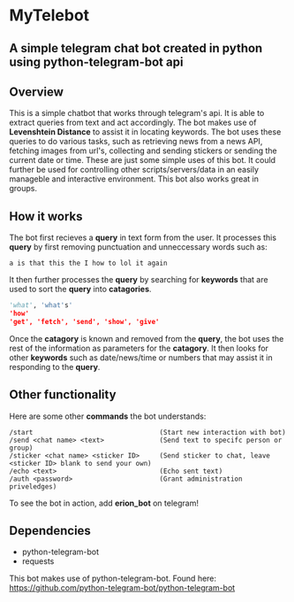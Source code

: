 # MyTelebot
A simple telegram chat bot created in python using python-telegram-bot api
--------------

Overview
--------------
This is a simple chatbot that works through telegram's api. It is able to extract queries from text and act accordingly. The bot makes use of **Levenshtein Distance** to assist it in locating keywords. The bot uses these queries to do various tasks, such as retrieving news from a news API, fetching images from url's, collecting and sending stickers or sending the current date or time. These are just some simple uses of this bot. It could further be used for controlling other scripts/servers/data in an easily manageble and interactive environment. This bot also works great in groups.

How it works
--------------
The bot first recieves a **query** in text form from the user. It processes this **query** by first removing punctuation and unneccessary words such as:
```
a is that this the I how to lol it again
```

It then further processes the **query** by searching for **keywords** that are used to sort the **query** into **catagories**.
```python
'what', 'what's'
'how'
'get', 'fetch', 'send', 'show', 'give'
```

Once the **catagory** is known and removed from the **query**, the bot uses the rest of the information as parameters for the **catagory**. It then looks for other **keywords** such as date/news/time or numbers that may assist it in responding to the **query**.


Other functionality
--------------
Here are some other **commands** the bot understands:
```
/start                                (Start new interaction with bot)
/send <chat name> <text>              (Send text to specifc person or group)
/sticker <chat name> <sticker ID>     (Send sticker to chat, leave <sticker ID> blank to send your own)
/echo <text>                          (Echo sent text)
/auth <password>                      (Grant administration priveledges)
```

To see the bot in action, add **erion_bot** on telegram!

Dependencies
--------------
- python-telegram-bot
- requests


This bot makes use of python-telegram-bot. Found here: https://github.com/python-telegram-bot/python-telegram-bot
